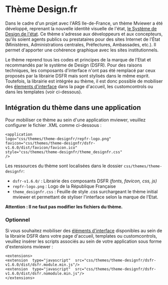# Thème Design.fr

Dans le cadre d'un projet avec l'ARS Ile-de-France, un thème Mviewer a été développé, reprenant la nouvelle identité visuelle de l'état, [le Système de Design de l'état](https://www.systeme-de-design.gouv.fr/). Ce thème s'adresse aux développeurs et aux concepteurs, qu'ils soient agents publics ou prestataires pour des sites Internet de l'État (Ministères, Administrations centrales, Préfectures, Ambassades, etc.). Il permet d'apporter une cohérence graphique avec les sites institutionnels. 
 
Le thème reprend tous les codes et principes de la marque de l'Etat et recommandés par le système de Design (DSFR). Pour des raisons techniques, les composants d'interface n'ont pas été remplacé par ceux proposés par la librairie DSFR mais sont stylisés dans le même esprit. Toutefois, la librairie est intégrée au thème, il est donc possible de mobiliser des [élements d'interface](https://www.systeme-de-design.gouv.fr/elements-d-interface) dans la page d'accueil, les customcontrols ou dans les templates (voir ci-dessous).


## Intégration du thème dans une application
Pour mobiliser ce thème au sein d'une application mviewer, veuillez configurer le fichier .XML comme ci-dessous :

    <application
    logo="css/themes/theme-designfr/repfr-logo.png"
    favicon="css/themes/theme-designfr/dsfr-v1.6.0/dist/favicon/favicon.ico"
    style="css/themes/theme-designfr/theme_designfr.css"
    />

Les ressources du thème sont localisées dans le dossier `css/themes/theme-designfr`: 
 - `dsfr-v1.6.0/` : Librairie des composants DSFR *(fonts, favicon, css, js)* 
 - `repfr-logo.png` : Logo de la République Française
 - `theme_designfr.css` :  Feuille de style .css surchargeant le thème initial mviewer et permettant de styliser l'interface selon la marque de l'Etat.


**Attention : Il ne faut pas modifier les fichiers du thème.**

### Optionnel
Si vous souhaitez mobiliser des [éléments d'interface](https://www.systeme-de-design.gouv.fr/elements-d-interface) disponibles au sein de la librairie DSFR dans votre page d'accueil, templates ou customcontrols, veuillez insérer les scripts associés au sein de votre application sous forme d'extensions mviewer :


    <extensions>
    <extension  type="javascript"  src="css/themes/theme-designfr/dsfr-v1.6.0/dist/dsfr.module.min.js"/>
    <extension  type="javascript"  src="css/themes/theme-designfr/dsfr-v1.6.0/dist/dsfr.nomodule.min.js"/>
    </extensions>




